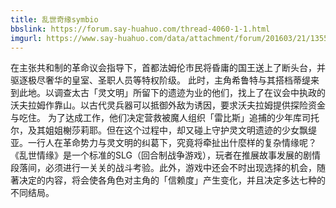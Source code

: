 ```yaml
---
title: 乱世奇缘symbio
bbslink: https://forum.say-huahuo.com/thread-4060-1-1.html
imgurl: https://www.say-huahuo.com/data/attachment/forum/201603/21/135508ynznjsz7u7uz89tw.jpg
---
```


在主张共和制的革命议会指导下，首都法姆伦市民将昏庸的国王送上了断头台，并驱逐极尽奢华的皇室、圣职人员等特权阶级。 此时，主角希鲁特与其搭档蒂缇来到此地。以调查太古「灵文明」所留下的遗迹为业的他们，找上了在议会中执政的沃夫拉姆作靠山。以古代灵兵器可以抵御外敌为诱因，要求沃夫拉姆提供探险资金与吃住。 为了达成工作，他们决定营救被魔人组织「雷比斯」追捕的少年库司托尔，及其姐姐榭莎莉耶。但在这个过程中，却又碰上守护灵文明遗迹的少女飘缇亚。一行人在革命势力与灵文明的纠葛下，究竟将牵扯出什麼样的复杂情缘呢？《乱世情缘》是一个标准的SLG（回合制战争游戏），玩者在推展故事发展的剧情段落间，必须进行一关关的战斗考验。此外，游戏中还会不时出现选择的机会，随著决定的内容，将会使各角色对主角的「信赖度」产生变化，并且决定多达七种的不同结局。<!--more-->
